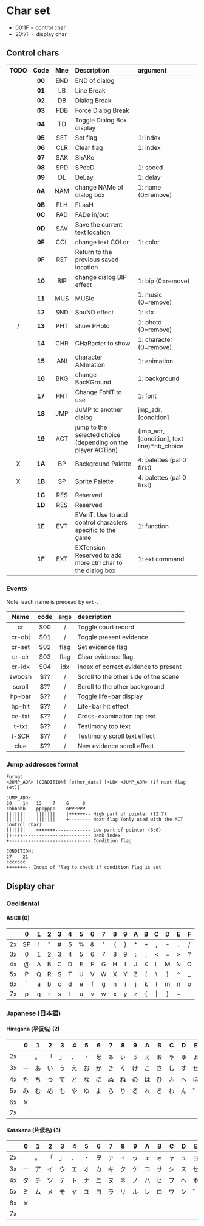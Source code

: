 # Char set

- 00:1F = control char
- 20:7F = display char

## Control chars

| TODO |  Code  | Mne | Description                                                  | argument                                      |
|:----:|:------:|:---:|:-------------------------------------------------------------|:----------------------------------------------|
|      | **00** | END | END of dialog                                                |                                               |
|      | **01** | LB  | Line Break                                                   |                                               |
|      | **02** | DB  | Dialog Break                                                 |                                               |
|      | **03** | FDB | Force Dialog Break                                           |                                               |
|      | **04** | TD  | Toggle Dialog Box display                                    |                                               |
|      | **05** | SET | Set flag                                                     | 1: index                                      |
|      | **06** | CLR | Clear flag                                                   | 1: index                                      |
|      | **07** | SAK | ShAKe                                                        |                                               |
|      | **08** | SPD | SPeeD                                                        | 1: speed                                      |
|      | **09** | DL  | DeLay                                                        | 1: delay                                      |
|      | **0A** | NAM | change NAMe of dialog box                                    | 1: name (0=remove)                            |
|      | **0B** | FLH | FLasH                                                        |                                               |
|      | **0C** | FAD | FADe in/out                                                  |                                               |
|      | **0D** | SAV | Save the current text location                               |                                               |
|      | **0E** | COL | change text COLor                                            | 1: color                                      |
|      | **0F** | RET | Return to the previous saved location                        |                                               |
|      | **10** | BIP | change dialog BIP effect                                     | 1: bip (0=remove)                             |
|      | **11** | MUS | MUSic                                                        | 1: music (0=remove)                           |
|      | **12** | SND | SouND effect                                                 | 1: sfx                                        |
|  /   | **13** | PHT | show PHoto                                                   | 1: photo (0=remove)                           |
|      | **14** | CHR | CHaRacter to show                                            | 1: character (0=remove)                       |
|      | **15** | ANI | character ANImation                                          | 1: animation                                  |
|      | **16** | BKG | change BacKGround                                            | 1: background                                 |
|      | **17** | FNT | Change FoNT to use                                           | 1: font                                       |
|      | **18** | JMP | JuMP to another dialog                                       | jmp_adr, \[condition\]                        |
|      | **19** | ACT | jump to the selected choice (depending on the player ACTion) | (jmp_adr, \[condition\], text line)*nb_choice |
|  X   | **1A** | BP  | Background Palette                                           | 4: palettes (pal 0 first)                     |
|  X   | **1B** | SP  | Sprite Palette                                               | 4: palettes (pal 0 first)                     |
|      | **1C** | RES | Reserved                                                     |                                               |
|      | **1D** | RES | Reserved                                                     |                                               |
|      | **1E** | EVT | EVenT. Use to add control characters specific to the game    | 1: function                                   |
|      | **1F** | EXT | EXTension. Reserved to add more ctrl char to the dialog box  | 1: ext command                                |

### Events

Note: each name is precead by `evt-`.

|  Name  | code | args | description                           |
|:------:|:----:|:----:|:--------------------------------------|
| cr     | $00  |  /   | Toggle court record                   |
| cr-obj | $01  |  /   | Toggle present evidence               |
| cr-set | $02  | flag | Set evidence flag                     |
| cr-clr | $03  | flag | Clear evidence flag                   |
| cr-idx | $04  | idx  | Index of correct evidence to present  |
| swoosh | $??  |  /   | Scroll to the other side of the scene |
| scroll | $??  |  /   | Scroll to the other background        |
| hp-bar | $??  |  /   | Toggle life-bar display               |
| hp-hit | $??  |  /   | Life-bar hit effect                   |
| ce-txt | $??  |  /   | Cross-examination top text            |
| t-txt  | $??  |  /   | Testimony top text                    |
| t-SCR  | $??  |  /   | Testimony scroll text effect          |
| clue   | $??  |  /   | New evidence scroll effect            |

### Jump addresses format

```
Format:
<JUMP_ADR> [CONDITION] [other_data] [<LB> <JUMP_ADR> (if next flag set)]

JUMP_ADR:
20    14   13    7    6     0
cbbbbbb    ppppppp    nPPPPPP
|||||||    |||||||    |++++++-- High part of pointer (12:7)
|||||||    |||||||    +-------- Next flag (only used with the ACT control char)
|||||||    +++++++------------- Low part of pointer (6:0)
|++++++------------------------ Bank index
+------------------------------ Condition flag

CONDITION:
27    21
ccccccc
+++++++-- Index of flag to check if condition flag is set
```

## Display char

### Occidental

#### ASCII (0)

|    | 0  | 1 | 2 | 3 | 4 | 5 | 6 | 7 | 8 | 9 | A | B | C  | D | E | F |
|:---|:--:|:-:|:-:|:-:|:-:|:-:|:-:|:-:|:-:|:-:|:-:|:-:|:--:|:-:|:-:|:-:|
| 2x | SP | ! | " | # | $ | % | & | ' | ( | ) | * | + | ,  | - | . | / |
| 3x | 0  | 1 | 2 | 3 | 4 | 5 | 6 | 7 | 8 | 9 | : | ; | <  | = | > | ? |
| 4x | @  | A | B | C | D | E | F | G | H | I | J | K | L  | M | N | O |
| 5x | P  | Q | R | S | T | U | V | W | X | Y | Z | [ | \  | ] | ^ | _ |
| 6x | `  | a | b | c | d | e | f | g | h | i | j | k | l  | m | n | o |
| 7x | p  | q | r | s | t | u | v | w | x | y | z | { | \| | } | ~ |   |

### Japanese (日本語)

#### Hiragana (平仮名) (2)

|    | 0 | 1 | 2 | 3 | 4 | 5 | 6 | 7 | 8 | 9 | A | B | C | D | E | F |
|:---|:-:|:-:|:-:|:-:|:-:|:-:|:-:|:-:|:-:|:-:|:-:|:-:|:-:|:-:|:-:|:-:|
| 2x |   | 。 | 「 | 」 | 、 | ・ | を | ぁ | ぃ | ぅ | ぇ | ぉ | ゃ | ゅ | ょ | っ |
| 3x | ー | あ | い | う | え | お | か | き | く | け | こ | さ | し | す | せ | そ |
| 4x | た | ち | つ | て | と | な | に | ぬ | ね | の | は | ひ | ふ | へ | ほ | ま |
| 5x | み | む | め | も | や | ゆ | よ | ら | り | る | れ | ろ | わ | ん | ゛ | ゜ |
| 6x | ￥ |   |   |   |   |   |   |   |   |   |   |   |   |   |   |   |
| 7x |   |   |   |   |   |   |   |   |   |   |   |   |   |   |   |   |

#### Katakana (片仮名) (3)

|    | 0 | 1 | 2 | 3 | 4 | 5 | 6 | 7 | 8 | 9 | A | B | C | D | E | F |
|:---|:-:|:-:|:-:|:-:|:-:|:-:|:-:|:-:|:-:|:-:|:-:|:-:|:-:|:-:|:-:|:-:|
| 2x |   | 。 | 「 | 」 | 、 | ・ | ヲ | ァ | ィ | ゥ | ェ | ォ | ャ | ュ | ョ | ッ |
| 3x | ー | ア | イ | ウ | エ | オ | カ | キ | ク | ケ | コ | サ | シ | ス | セ | ソ |
| 4x | タ | チ | ツ | テ | ト | ナ | ニ | ヌ | ネ | ノ | ハ | ヒ | フ | ヘ | ホ | マ |
| 5x | ミ | ム | メ | モ | ヤ | ユ | ヨ | ラ | リ | ル | レ | ロ | ワ | ン | ゛ | ゜ |
| 6x | ￥ |   |   |   |   |   |   |   |   |   |   |   |   |   |   |   |
| 7x |   |   |   |   |   |   |   |   |   |   |   |   |   |   |   |   |

